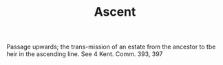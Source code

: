 ---
title: Ascent
letter: A
permalink: "/definitions/ascent.html"
body: Passage upwards; the trans-mission of an estate from the ancestor to tbe heir
  in the ascending line. See 4 Kent. Comm. 393, 397
published_at: '2018-07-07'
source: Black's Law Dictionary
layout: post
---